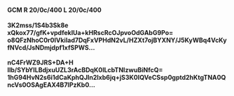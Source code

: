 #### GCM R 20/0c/400 L 20/0c/400
**3K2mss/1S4b3Sk8e**<br/>**xQkox77/gfK+vpdfeklUa+kHRscRcOJpvoOdGAbG9Po=**<br/>**o8QFzNhoC0r0lVkiIad7DqFxVPHdN2vL/HZXt7ojBYXNY/J5KyWBq4VcKyfNVcd/JsNDmjdpf1xfSPWS...**<br/><br/>
**nC4FrWZ9JRS+DA+H**<br/>**Ilb/SYbYILBdjxuUZL3rAcBDqK0lLcbTNIzwuBiNfcQ=**<br/>**1hG94HvN2s6i1dCaKphQJIn2lxb6jq+jS3K0IQVeCSsp0gptd2hKtgTNA0QncVs0OSAgEAX4B7IPzKb0...**